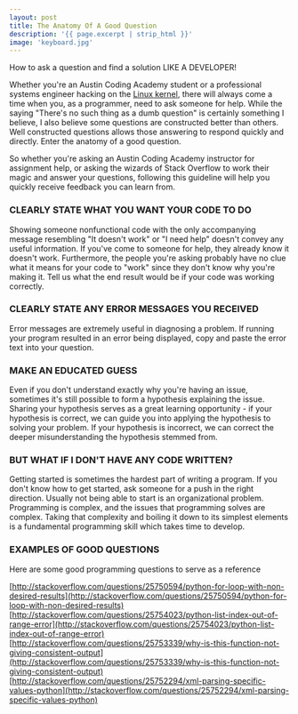 ```yaml
---
layout: post
title: The Anatomy Of A Good Question
description: '{{ page.excerpt | strip_html }}'
image: 'keyboard.jpg'
---
```


How to ask a question and find a solution LIKE A DEVELOPER!


Whether you're an Austin Coding Academy student or a professional systems engineer hacking on the [Linux kernel](https://www.kernel.org/), there will always come a time when you, as a programmer, need to ask someone for help. While the saying "There's no such thing as a dumb question" is certainly something I believe, I also believe some questions are constructed better than others. Well constructed questions allows those answering to respond quickly and directly. Enter the anatomy of a good question.

So whether you're asking an Austin Coding Academy instructor for assignment help, or asking the wizards of Stack Overflow to work their magic and answer your questions, following this guideline will help you quickly receive feedback you can learn from.



### CLEARLY STATE WHAT YOU WANT YOUR CODE TO DO

Showing someone nonfunctional code with the only accompanying message resembling "It doesn't work" or "I need help" doesn't convey any useful information. If you've come to someone for help, they already know it doesn't work. Furthermore, the people you're asking probably have no clue what it means for your code to "work" since they don't know why you're making it. Tell us what the end result would be if your code was working correctly.



### CLEARLY STATE ANY ERROR MESSAGES YOU RECEIVED

Error messages are extremely useful in diagnosing a problem. If running your program resulted in an error being displayed, copy and paste the error text into your question.



### MAKE AN EDUCATED GUESS

Even if you don't understand exactly why you're having an issue, sometimes it's still possible to form a hypothesis explaining the issue. Sharing your hypothesis serves as a great learning opportunity - if your hypothesis is correct, we can guide you into applying the hypothesis to solving your problem. If your hypothesis is incorrect, we can correct the deeper misunderstanding the hypothesis stemmed from.



### BUT WHAT IF I DON'T HAVE ANY CODE WRITTEN?

Getting started is sometimes the hardest part of writing a program. If you don't know how to get started, ask someone for a push in the right direction. Usually not being able to start is an organizational problem. Programming is complex, and the issues that programming solves are complex. Taking that complexity and boiling it down to its simplest elements is a fundamental programming skill which takes time to develop.



### EXAMPLES OF GOOD QUESTIONS

Here are some good programming questions to serve as a reference



[http://stackoverflow.com/questions/25750594/python-for-loop-with-non-desired-results](http://stackoverflow.com/questions/25750594/python-for-loop-with-non-desired-results)    
[http://stackoverflow.com/questions/25754023/python-list-index-out-of-range-error](http://stackoverflow.com/questions/25754023/python-list-index-out-of-range-error)  
[http://stackoverflow.com/questions/25753339/why-is-this-function-not-giving-consistent-output](http://stackoverflow.com/questions/25753339/why-is-this-function-not-giving-consistent-output)  
[http://stackoverflow.com/questions/25752294/xml-parsing-specific-values-python](http://stackoverflow.com/questions/25752294/xml-parsing-specific-values-python)
